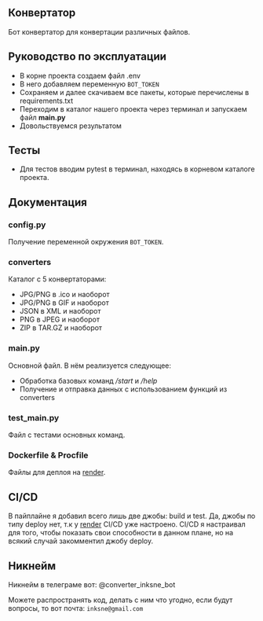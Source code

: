 ## Конвертатор

Бот конвертатор для конвертации различных файлов.

## Руководство по эксплуатации

- В корне проекта создаем файл .env
- В него добавляем переменную ```BOT_TOKEN```
- Сохраняем и далее скачиваем все пакеты, которые перечислены в requirements.txt
- Переходим в каталог нашего проекта через терминал и запускаем файл **main.py**
- Довольствуемся результатом

## Тесты

- Для тестов вводим pytest в терминал, находясь в корневом каталоге проекта.

## Документация

### config.py

Получение переменной окружения ```BOT_TOKEN```.

### converters

Каталог с 5 конвертаторами:

- JPG/PNG в .ico и наоборот
- JPG/PNG в GIF и наоборот
- JSON в XML и наоборот
- PNG в JPEG и наоборот
- ZIP в TAR.GZ и наоборот

### main.py

Основной файл. В нём реализуется следующее:

- Обработка базовых команд */start* и */help*
- Получение и отправка данных с использованием функций из converters

### test_main.py

Файл с тестами основных команд.

### Dockerfile & Procfile

Файлы для деплоя на [render](https://render.com/).

## CI/CD

В пайплайне я добавил всего лишь две джобы: build и test.
Да, джобы по типу deploy нет, т.к у [render](https://render.com/) CI/CD уже настроено.
CI/CD я настраивал для того, чтобы показать свои способности в данном плане, но на всякий случай закомментил джобу deploy.


## Никнейм

Никнейм в телеграме вот: @converter_inksne_bot

Можете распространять код, делать с ним что угодно, если будут вопросы, то вот почта:
```inksne@gmail.com```